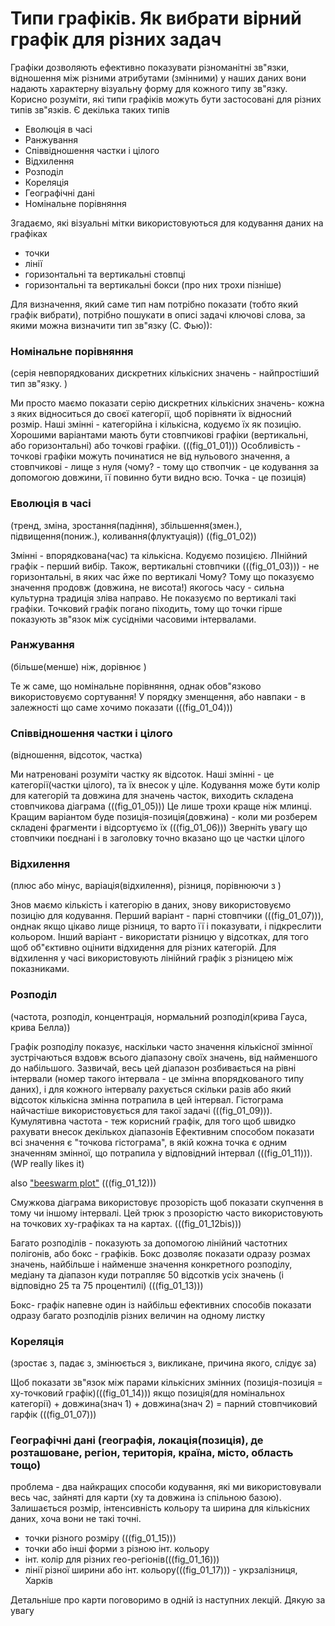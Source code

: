 # Типи графіків. Як вибрати вірний графік для різних задач

Графіки дозволяють ефективно показувати різноманітні зв"язки, відношення між різними атрибутами (змінними)  у наших даних
 вони надають характерну візуальну форму для кожного типу зв"язку. Корисно розуміти, які типи графіків можуть бути застосовані для різних типів зв"язків. Є декілька таких типів 
* Еволюція в часі 
* Ранжування 
* Співвідношення частки і цілого 
* Відхилення 
* Розподіл 
* Кореляція 
* Географічні дані 
* Номінальне порівняння 

Згадаємо, які візуальні мітки використовуються для кодування даних на графіках
* точки
* лінії
* горизонтальні та вертикальні стовпці
* горизонтальні та вертикальні бокси (про них трохи пізніше)

Для визначення, який саме тип нам потрібно показати (тобто який графік вибрати), потрібно пошукати в описі задачі ключові слова, за якими можна визначити тип зв"язку (С. Фью)):

### Номінальне порівняння 
(серія невпорядкованих дискретних кількісних значень - найпростіший тип зв"язку. )

Ми просто маємо показати серію дискретних кількісних значень- кожна з яких відноситься до своєї категорії, щоб порівняти їх відносний розмір. Наші змінні - категорійна і кількісна, кодуємо їх як позицію. Хорошими варіантами мають бути стовпчикові графіки (вертикальні, або горизонтальні) або точкові графіки. (((fig_01_01)))
Особливість - точкові графіки можуть починатися не від нульового значення, а стовпчикові - лище з нуля (чому? - тому що ствопчик - це кодування за допомогою довжини, її повинно бути видно всю. Точка - це позиція)

### Еволюція в часі 
(тренд, зміна, зростання(падіння), збільшення(змен.), підвищення(пониж.), коливання(флуктуація))  ((fig_01_02))

Змінні - впорядкована(час) та кількісна. Кодуємо позицією. ЛІнійний графік - перший вибір. Також, вертикальні стовпчики  (((fig_01_03))) - не горизонтальні, в яких час йже по вертикалі Чому? Тому що показуємо значення продовж (довжина, не висота!) якогось часу - сильна культурна традиція зліва направо. Не показуємо по вертикалі такі графіки. Точковий графік погано піходить, тому що точки гірше показують зв"язок між сусідніми часовими інтервалами.  


### Ранжування 
(більше(менше) ніж, дорівнює )

Те ж саме, що номінальне порівняння, однак обов"язково використовуємо сортування! У порядку зменщення, або навпаки - в залежності що саме хочимо показати (((fig_01_04)))


### Співвідношення частки і цілого 
(відношення, відсоток, частка)

Ми натреновані розуміти частку як відсоток.
Наші змінні - це категорії(частки цілого), та їх внесок у ціле. Кодування може бути колір для категорій та довжина для значень часток, виходить складена стовпчикова діаграма (((fig_01_05))) Це лише трохи краще ніж млинці. Кращим варіантом буде позиція-позиція(довжина) - коли ми розберем складені фрагменти і відсортуємо їх (((fig_01_06))) Зверніть увагу що стовпчики поєднані і в заголовку точно вказано що це частки цілого

### Відхилення 
(плюс або мінус, варіація(відхилення), різниця, порівнюючи з )

Знов маємо кількість і категорію в даних, знову використовуємо позицію для кодування. 
Перший варіант - парні стовпчики (((fig_01_07))), онднак якщо цікаво лище різниця, то варто її і показувати, і підкреслити кольором. Інший варіант - використати різницю у відсотках, для того щоб об"єктивно оцінити відхидення для різних категорій.
Для відхилення у часі використовують лінійний графік з різницею між показниками.


### Розподіл 
(частота, розподіл, концентрація, нормальний розподіл(крива Гауса, крива Белла))

Графік розподілу показує, наскільки часто значення кількісної змінної зустрічаються вздовж всього діапазону своїх значень, від найменшого до набільшого. 
Зазвичай, весь цей діапазон розбивається на рівні інтервали (номер такого інтервала - це змінна впорядкованого типу даних), і для кожного інтервалу рахується скільки разів або який відсоток кількісна змінна потрапила в цей інтервал. 
Гістограма найчастіше використовується для такої задачі (((fig_01_09))). Кумулятивна частота - теж корисний графік, для того щоб швидко рахувати внесок декількох діапазонів 
Ефективним способом показати всі значення є "точкова гістограма", в якій кожна точка є одним значенням змінної, що потрапила у відповідний інтервал (((fig_01_11))). (WP really likes it)

also ["beeswarm plot"](http://www.cbs.dtu.dk/~eklund/beeswarm/) (((fig_01_12)))

Смужкова діаграма використовує прозорість щоб показати скупчення в тому чи іншому інтервалі. Цей трюк з прозорістю часто використовують на точкових xy-графіках та на картах. (((fig_01_12bis)))


Багато розподілів - показують за допомогою лінійний частотних полігонів, або бокс - графіків. Бокс дозволяє показати одразу розмах значень, найбільше і найменше значення конкретного розподілу, медіану та діапазон куди потрапляє 50 відсотків усіх значень (і відповідно 25 та 75 процентилі) (((fig_01_13)))

Бокс- графік напевне один із найбільш ефективних способів показати одразу багато розподілів різних величин на одному листку



### Кореляція 
(зростає з, падає з, змінюється з, викликане, причина якого, слідує за)

Щоб показати зв"язок між парами кількісних змінних (позиція-позиція = xy-точковий графік)(((fig_01_14)))
якщо позиція(для номінальнох категорії) + довжина(знач 1) + довжина(знач 2) = парний стовпчиковий гарфік (((fig_01_07)))


### Географічні дані (географія, локація(позиція), де розташоване, регіон, територія, країна, місто, область тощо)
проблема - два найкращих способи кодування, які ми використовували весь час, зайняті для карти (xy та довжина із спільною базою). Залишається розмір, інтенсивність кольору та ширина для кількісних даних, хоча вони не такі точні.

- точки різного розміру (((fig_01_15))) 
- точки або інші форми з різною інт. кольору
- інт. колір для різних гео-регіонів(((fig_01_16)))
- лінії різної ширини або інт. кольору(((fig_01_17))) - укрзалізниця, Харків 

Детальніше про карти поговоримо в одній із наступних лекцій.
Дякую за увагу
